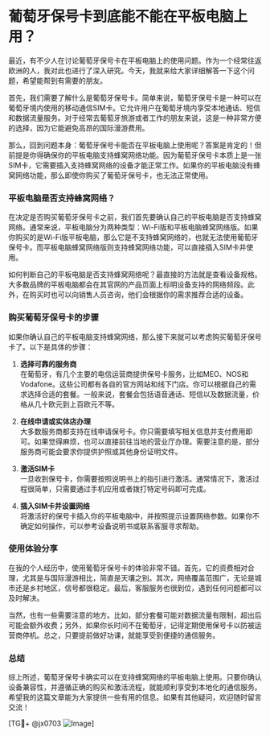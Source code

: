 # 葡萄牙保号卡到底能不能在平板电脑上用？

最近，有不少人在讨论葡萄牙保号卡在平板电脑上的使用问题。作为一个经常往返欧洲的人，我对此也进行了深入研究。今天，我就来给大家详细解答一下这个问题，希望能帮到有需要的朋友。

首先，我们需要了解什么是葡萄牙保号卡。简单来说，葡萄牙保号卡是一种可以在葡萄牙境内使用的移动通信SIM卡。它允许用户在葡萄牙境内享受本地通话、短信和数据流量服务。对于经常去葡萄牙旅游或者工作的朋友来说，这是一种非常方便的选择，因为它能避免高昂的国际漫游费用。

那么，回到问题本身：葡萄牙保号卡能否在平板电脑上使用呢？答案是肯定的！但前提是你得确保你的平板电脑支持蜂窝网络功能。因为葡萄牙保号卡本质上是一张SIM卡，它需要插入支持蜂窝网络的设备才能正常工作。如果你的平板电脑没有蜂窝网络功能，那么即使你购买了葡萄牙保号卡，也无法正常使用。

### 平板电脑是否支持蜂窝网络？

在决定是否购买葡萄牙保号卡之前，我们首先要确认自己的平板电脑是否支持蜂窝网络。通常来说，平板电脑分为两种类型：Wi-Fi版和平板电脑蜂窝网络版。如果你购买的是Wi-Fi版平板电脑，那么它是不支持蜂窝网络的，也就无法使用葡萄牙保号卡。而平板电脑蜂窝网络版则支持蜂窝网络功能，可以直接插入SIM卡并使用。

如何判断自己的平板电脑是否支持蜂窝网络呢？最直接的方法就是查看设备规格。大多数品牌的平板电脑都会在其官网的产品页面上标明设备支持的网络频段。此外，在购买时也可以向销售人员咨询，他们会根据你的需求推荐合适的设备。

### 购买葡萄牙保号卡的步骤

如果你确认自己的平板电脑支持蜂窝网络，那么接下来就可以考虑购买葡萄牙保号卡了。以下是具体的步骤：

1. **选择可靠的服务商**  
   在葡萄牙，有几个主要的电信运营商提供保号卡服务，比如MEO、NOS和Vodafone。这些公司都有各自的官方网站和线下门店。你可以根据自己的需求选择合适的套餐。一般来说，套餐会包括语音通话、短信以及数据流量，价格从几十欧元到上百欧元不等。

2. **在线申请或实体店办理**  
   大多数服务商都支持在线申请保号卡。你只需要填写相关信息并支付费用即可。如果觉得麻烦，也可以直接前往当地的营业厅办理。需要注意的是，部分服务商可能会要求你提供护照或其他身份证明文件。

3. **激活SIM卡**  
   一旦收到保号卡，你需要按照说明书上的指引进行激活。通常情况下，激活过程很简单，只需要通过手机应用或者拨打特定号码即可完成。

4. **插入SIM卡并设置网络**  
   将激活好的保号卡插入你的平板电脑中，并按照提示设置网络参数。如果你不确定如何操作，可以参考设备说明书或联系客服寻求帮助。

### 使用体验分享

在我的个人经历中，使用葡萄牙保号卡的体验非常不错。首先，它的资费相对合理，尤其是与国际漫游相比，简直是天壤之别。其次，网络覆盖范围广，无论是城市还是乡村地区，信号都很稳定。最后，客服服务也很到位，遇到任何问题都可以及时解决。

当然，也有一些需要注意的地方。比如，部分套餐可能对数据流量有限制，超出后可能会额外收费；另外，如果你长时间不在葡萄牙，记得定期使用保号卡以防被运营商停机。总之，只要提前做好功课，就能享受到便捷的通信服务。

### 总结

综上所述，葡萄牙保号卡确实可以在支持蜂窝网络的平板电脑上使用。只要你确认设备兼容性，并遵循正确的购买和激活流程，就能顺利享受到本地化的通信服务。希望我的这篇文章能为大家提供一些有用的信息。如果有其他疑问，欢迎随时留言交流！

[TG💪+ @jx0703 ![Image](https://github.com/user-attachments/assets/dbca1d08-cadb-493c-b0ec-ad6f7a83f270)]